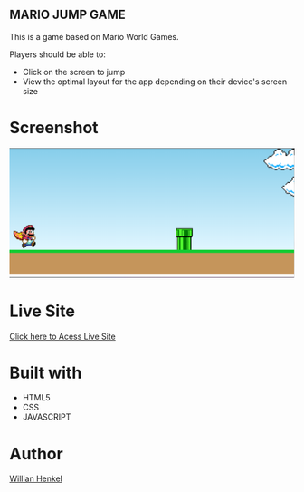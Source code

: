 ## MARIO JUMP GAME

This is a game based on Mario World Games. 

Players should be able to:

- Click on the screen to jump
- View the optimal layout for the app depending on their device's screen size

# Screenshot

![screenshot](./images/screenshot.png)

# Live Site

[Click here to Acess Live Site](https://mario-jump-game-c8n9dhds8-henkeldio.vercel.app/)

# Built with

- HTML5
- CSS
- JAVASCRIPT

# Author

[Willian Henkel](https://www.linkedin.com/in/willian-henkel-b652b3205/)